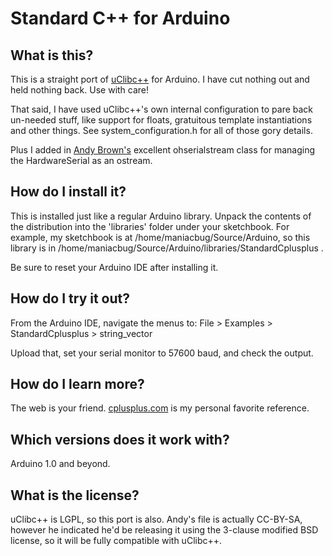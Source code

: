 # Standard C++ for Arduino

## What is this?

This is a straight port of [uClibc++](http://cxx.uclibc.org/) for Arduino.
I have cut nothing out and held nothing back.  Use with care!

That said, I have used uClibc++'s own internal configuration to pare back
un-needed stuff, like support for floats, gratuitous template 
instantiations and other things.  See system\_configuration.h for all of
those gory details.

Plus I added in [Andy Brown's](http://andybrown.me.uk/ws/2011/01/15/the-standard-template-library-stl-for-avr-with-c-streams/#IDComment246044033)
excellent ohserialstream class for managing the HardwareSerial as an ostream.

## How do I install it?

This is installed just like a regular Arduino library.  Unpack the contents
of the distribution into the 'libraries' folder under your sketchbook.  For
example, my sketchbook is at /home/maniacbug/Source/Arduino, so this
library is in /home/maniacbug/Source/Arduino/libraries/StandardCplusplus .

Be sure to reset your Arduino IDE after installing it.

## How do I try it out?

From the Arduino IDE, navigate the menus to:
File > Examples > StandardCplusplus > string\_vector

Upload that, set your serial monitor to 57600 baud, and check the output.

## How do I learn more?

The web is your friend.  [cplusplus.com](http://cplusplus.com/reference/) is my personal favorite reference.

## Which versions does it work with?

Arduino 1.0 and beyond.

## What is the license?

uClibc++ is LGPL, so this port is also.  Andy's <serstream> file is actually
CC-BY-SA, however he indicated he'd be releasing it using the 3-clause
modified BSD license, so it will be fully compatible with uClibc++.
